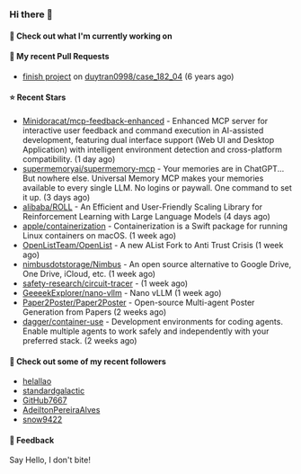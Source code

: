 ### Hi there 👋

#### 👷 Check out what I'm currently working on

#### 🔨 My recent Pull Requests

- [finish project](https://github.com/duytran0998/case_182_04/pull/1) on [duytran0998/case_182_04](https://github.com/duytran0998/case_182_04) (6 years ago)

#### ⭐ Recent Stars

- [Minidoracat/mcp-feedback-enhanced](https://github.com/Minidoracat/mcp-feedback-enhanced) - Enhanced MCP server for interactive user feedback and command execution in AI-assisted development, featuring dual interface support (Web UI and Desktop Application) with intelligent environment detection and cross-platform compatibility. (1 day ago)
- [supermemoryai/supermemory-mcp](https://github.com/supermemoryai/supermemory-mcp) - Your memories are in ChatGPT... But nowhere else. Universal Memory MCP makes your memories available to every single LLM. No logins or paywall. One command to set it up. (3 days ago)
- [alibaba/ROLL](https://github.com/alibaba/ROLL) - An Efficient and User-Friendly Scaling Library for Reinforcement Learning with Large Language Models (4 days ago)
- [apple/containerization](https://github.com/apple/containerization) - Containerization is a Swift package for running Linux containers on macOS. (1 week ago)
- [OpenListTeam/OpenList](https://github.com/OpenListTeam/OpenList) - A new AList Fork to Anti Trust Crisis (1 week ago)
- [nimbusdotstorage/Nimbus](https://github.com/nimbusdotstorage/Nimbus) - An open source alternative to Google Drive, One Drive, iCloud, etc. (1 week ago)
- [safety-research/circuit-tracer](https://github.com/safety-research/circuit-tracer) -  (1 week ago)
- [GeeeekExplorer/nano-vllm](https://github.com/GeeeekExplorer/nano-vllm) - Nano vLLM (1 week ago)
- [Paper2Poster/Paper2Poster](https://github.com/Paper2Poster/Paper2Poster) - Open-source Multi-agent Poster Generation from Papers (2 weeks ago)
- [dagger/container-use](https://github.com/dagger/container-use) - Development environments for coding agents. Enable multiple agents to work safely and independently with your preferred stack. (2 weeks ago)

#### 👯 Check out some of my recent followers

- [helallao](https://github.com/helallao)
- [standardgalactic](https://github.com/standardgalactic)
- [GitHub7667](https://github.com/GitHub7667)
- [AdeiltonPereiraAlves](https://github.com/AdeiltonPereiraAlves)
- [snow9422](https://github.com/snow9422)

#### 💬 Feedback

Say Hello, I don't bite!